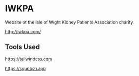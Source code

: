 # IWKPA
Website of the Isle of Wight Kidney Patients Association charity.

http://iwkpa.com/

## Tools Used

https://tailwindcss.com

https://squoosh.app